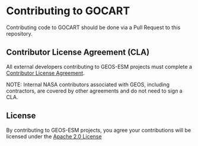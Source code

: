 # Contributing to GOCART

Contributing code to GOCART should be done via a Pull Request to this repository.

## Contributor License Agreement (CLA)

All external developers contributing to GEOS-ESM projects must complete a [Contributor License
Agreement](https://github.com/GEOS-ESM/cla).

NOTE: Internal NASA contributors associated with GEOS, including contractors,
are covered by other agreements and do not need to sign a CLA.

## License

By contributing to GEOS-ESM projects, you agree your contributions will be
licensed under the [Apache 2.0 License](LICENSE)
